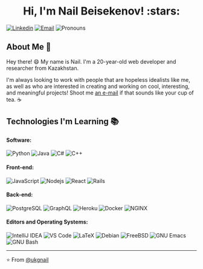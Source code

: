 <h1 align="center">Hi, I'm Nail Beisekenov! :stars:</h1>


[![Linkedin](https://img.shields.io/badge/-LinkedIn-blue?style=flat&logo=Linkedin&logoColor=white&link=https://www.linkedin.com/in/nail-beisekenov/)](https://www.linkedin.com/in/nail-beisekenov/)
[![Email](https://img.shields.io/badge/-Email-c14438?style=flat&logo=Gmail&logoColor=white&link=mailto:ukgnail@gmail.com)](mailto:ukgnail@gmail.com)
![Pronouns](https://img.shields.io/badge/Pronouns-He%2FHim-brightgreen?style=flat)


## About Me :wave:

Hey there! :smile: My name is Nail. I'm a 20-year-old web developer and researcher from Kazakhstan.

I'm always looking to work with people that are hopeless idealists like me, as well as who are interested in creating and working on cool, interesting, and meaningful projects! Shoot me [an e-mail](mailto:ukgnail@gmail.com) if that sounds like your cup of tea. :coffee:


## Technologies I'm Learning :books:

#### Software:

![Python](http://img.shields.io/badge/-Python-3776AB?style=flat-square&logo=python&logoColor=ffff4a)
![Java](http://img.shields.io/badge/-Java-007396?style=flat-square&logo=java&logoColor=ffffff)
![С#](https://img.shields.io/badge/-c#-black?logo=c%2B%2B&style=socialg&logoColor=ffffff)
![С++](https://img.shields.io/badge/-c++-black?logo=c%2B%2B&style=socialg&logoColor=ffffff)

#### Front-end:

![JavaScript](https://img.shields.io/badge/-JavaScript-%23F7DF1C?style=flat-square&logo=javascript&logoColor=000000&color=d1b01f)
![Nodejs](https://img.shields.io/badge/-Nodejs-black?style=flat-square&logo=Node.js&logoColor=00d632)
![React](https://img.shields.io/badge/-React-%23282C34?style=flat-square&logo=react)
![Rails](http://img.shields.io/badge/-Ruby%20on%20Rails-CC0000?style=flat-square&logo=ruby-on-rails&logoColor=ffffff)


#### Back-end:

![PostgreSQL](https://img.shields.io/badge/-PostgreSQL-336791?style=flat-square&logo=postgresql)
![GraphQL](https://img.shields.io/badge/-GraphQL-E10098?style=flat-square&logo=graphql&logoColor=ffffff)
![Heroku](https://img.shields.io/badge/-Heroku-430098?style=flat-square&logo=heroku&logoColor=ffffff)
![Docker](https://img.shields.io/badge/-Docker-black?style=flat-square&logo=docker)
![NGINX](http://img.shields.io/badge/-NGINX-269539?style=flat-square&logo=nginx&logoColor=ffffff)


#### Editors and Operating Systems:

![IntelliJ IDEA](http://img.shields.io/badge/-IntelliJ%20IDEA-000000?style=flat-square&logo=intellij-idea&logoColor=ffffff)
![VS Code](http://img.shields.io/badge/-VS%20Code-007ACC?style=flat-square&logo=visual-studio-code&logoColor=ffffff)
![LaTeX](http://img.shields.io/badge/-LaTeX-008080?style=flat-square&logo=latex&logoColor=ffffff)
![Debian](http://img.shields.io/badge/-Debian-A81D33?style=flat-square&logo=debian&logoColor=ffffff)
![FreeBSD](http://img.shields.io/badge/-Free%20BSD-AB2B28?style=flat-square&logo=freebsd&logoColor=ffffff)
![GNU Emacs](http://img.shields.io/badge/-GNU%20Emacs-7F5AB6?style=flat-square&logo=gnu-emacs&logoColor=ffffff)
![GNU Bash](http://img.shields.io/badge/-GNU%20Bash-000000?style=flat-square&logo=gnu-bash&logoColor=ffffff)

<hr/>

:star: From [@ukgnail](https://github.com/ukgnail)
